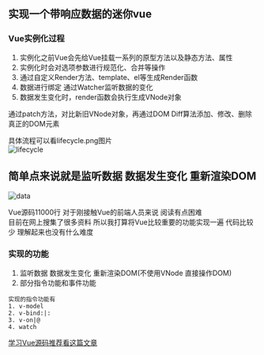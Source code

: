 ## 实现一个带响应数据的迷你vue
### Vue实例化过程

1. 实例化之前Vue会先给Vue挂载一系列的原型方法以及静态方法、属性
2. 实例化时会对选项参数进行规范化、合并等操作
3. 通过自定义Render方法、template、el等生成Render函数
4. 数据进行绑定 通过Watcher监听数据的变化
5. 数据发生变化时，render函数会执行生成VNode对象

通过patch方法，对比新旧VNode对象，再通过DOM Diff算法添加、修改、删除真正的DOM元素

具体流程可以看lifecycle.png图片<br>
![lifecycle](https://github.com/woai3c/mini-vue/blob/master/imgs/lifecycle.png)

## 简单点来说就是监听数据 数据发生变化 重新渲染DOM
![data](https://github.com/woai3c/mini-vue/blob/master/imgs/data.png)

Vue源码11000行 对于刚接触Vue的前端人员来说 阅读有点困难<br>
目前在网上搜集了很多资料 所以我打算将Vue比较重要的功能实现一遍 代码比较少 理解起来也没有什么难度 

### 实现的功能
1. 监听数据 数据发生变化 重新渲染DOM(不使用VNode 直接操作DOM) 
2. 部分指令功能和事件功能
```
实现的指令功能有
1. v-model 
2. v-bind:|: 
3. v-on|@
4. watch
```
[学习Vue源码推荐看这篇文章](http://hcysun.me/vue-design/art/)
